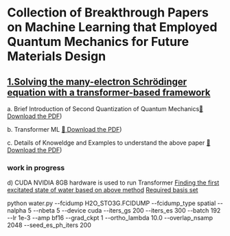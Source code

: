 # Collection of Breakthrough Papers on Machine Learning that Employed Quantum Mechanics for Future Materials Design


## [1.Solving the many-electron Schrödinger equation with a transformer-based framework](https://www.nature.com/articles/s41467-025-63219-2)


a. Brief Introduction of Second Quantization of Quantum Mechanics[📄 Download the PDF](https://github.com/ph7klw76/intelligent_QM/blob/main/2nd%20quantization%20of%20QM2.pdf))

b. Transformer ML [📄 Download the PDF](https://github.com/ph7klw76/intelligent_QM/blob/main/Transformer%20ML.pdf))

c. Details of Knoweldge and Examples to understand the above paper [📄 Download the PDF](https://github.com/ph7klw76/intelligent_QM/blob/main/Solving%20the%20many-electron%20Schr%C3%B6dinger%20equation%20with%20a%20transformer-based.pdf))



### work in progress
d) CUDA NVIDIA 8GB hardware is used to run Transformer
[Finding the first excitated state of water based on above method](water.py)          [Required basis set](basis.py)


python water.py --fcidump H2O_STO3G.FCIDUMP --fcidump_type spatial --nalpha 5 --nbeta 5 --device cuda --iters_gs 200 --iters_es 300 --batch 192 --lr 1e-3 --amp bf16 --grad_ckpt 1 --ortho_lambda 10.0 --overlap_nsamp 2048 --seed_es_ph_iters 200

  
